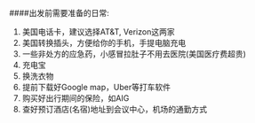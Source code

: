 ####出发前需要准备的日常:

1. 美国电话卡，建议选择AT&T, Verizon这两家
2. 美国转换插头，方便给你的手机，手提电脑充电   
3. 一些非处方的应急药，小感冒拉肚子不用去医院(美国医疗费超贵)
4. 充电宝   
5. 换洗衣物
6. 提前下载好Google map，Uber等打车软件  
7. 购买好出行期间的保险，如AIG   
8. 查好预订酒店(名宿)地址到会议中心，机场的通勤方式